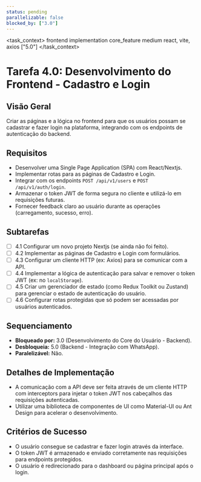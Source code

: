 ```yaml
---
status: pending
parallelizable: false
blocked_by: ["3.0"]
---
```


<task_context>
<domain>frontend</domain>
<type>implementation</type>
<scope>core_feature</scope>
<complexity>medium</complexity>
<dependencies>react, vite, axios</dependencies>
<unblocks>["5.0"]</unblocks>
</task_context>

# Tarefa 4.0: Desenvolvimento do Frontend - Cadastro e Login

## Visão Geral
Criar as páginas e a lógica no frontend para que os usuários possam se cadastrar e fazer login na plataforma, integrando com os endpoints de autenticação do backend.

## Requisitos
- Desenvolver uma Single Page Application (SPA) com React/Nextjs.
- Implementar rotas para as páginas de Cadastro e Login.
- Integrar com os endpoints `POST /api/v1/users` e `POST /api/v1/auth/login`.
- Armazenar o token JWT de forma segura no cliente e utilizá-lo em requisições futuras.
- Fornecer feedback claro ao usuário durante as operações (carregamento, sucesso, erro).

## Subtarefas
- [ ] 4.1 Configurar um novo projeto Nextjs (se ainda não foi feito).
- [ ] 4.2 Implementar as páginas de Cadastro e Login com formulários.
- [ ] 4.3 Configurar um cliente HTTP (ex: Axios) para se comunicar com a API.
- [ ] 4.4 Implementar a lógica de autenticação para salvar e remover o token JWT (ex: no `localStorage`).
- [ ] 4.5 Criar um gerenciador de estado (como Redux Toolkit ou Zustand) para gerenciar o estado de autenticação do usuário.
- [ ] 4.6 Configurar rotas protegidas que só podem ser acessadas por usuários autenticados.

## Sequenciamento
- **Bloqueado por:** 3.0 (Desenvolvimento do Core do Usuário - Backend).
- **Desbloqueia:** 5.0 (Backend - Integração com WhatsApp).
- **Paralelizável:** Não.

## Detalhes de Implementação
- A comunicação com a API deve ser feita através de um cliente HTTP com interceptors para injetar o token JWT nos cabeçalhos das requisições autenticadas.
- Utilizar uma biblioteca de componentes de UI como Material-UI ou Ant Design para acelerar o desenvolvimento.

## Critérios de Sucesso
- O usuário consegue se cadastrar e fazer login através da interface.
- O token JWT é armazenado e enviado corretamente nas requisições para endpoints protegidos.
- O usuário é redirecionado para o dashboard ou página principal após o login.
